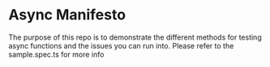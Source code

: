# Async Manifesto

The purpose of this repo is to demonstrate the different methods for testing async functions and the issues you can run into. Please refer to the sample.spec.ts for more info